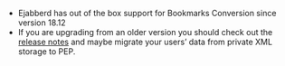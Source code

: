 * Ejabberd has out of the box support for Bookmarks Conversion since version 18.12
* If you are upgrading from an older version you should check out the [release notes](https://blog.process-one.net/ejabberd-18-12/) and maybe migrate your users’ data from private XML storage to PEP.
